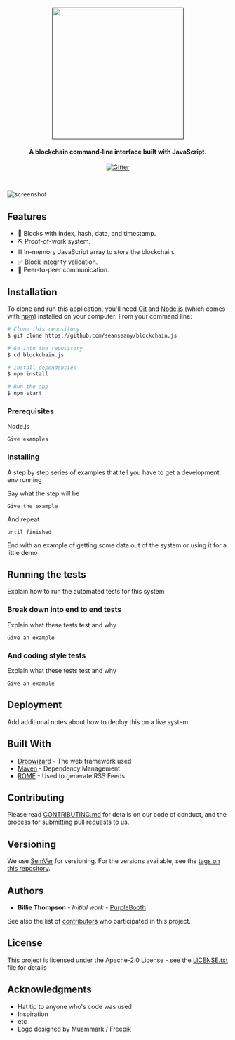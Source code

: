 
<h1 align="center">
  <br>
  <a href=""><img src="https://raw.githubusercontent.com/seanseany/blockchain.js/master/img/logo.png?token=AHErP6Pc7Nmh9hCXaxM6TzOquFW1-8v3ks5Zdk5GwA%3D%3D" width="300"></a>
</h1>


<h4 align="center">A blockchain command-line interface built with JavaScript.</h4>

<p align="center">
  <a href="https://badge.fury.io/js/blockchain.js">
    <img src="https://badge.fury.io/js/blockchain.js.svg"
         alt="Gitter">
  </a>
</p>
<br>

![screenshot](https://raw.githubusercontent.com/seanseany/blockchain.js/master/img/demo.gif?token=AHErPzDYYgcElDoIS7l5eECL7Pf6iZMNks5Zdq9SwA%3D%3D)

## Features
- 💎 Blocks with index, hash, data, and timestamp.
- ⛏ Proof-of-work system.
- ⛓ In-memory JavaScript array to store the blockchain.
- ✅ Block integrity validation.
- 📡 Peer-to-peer communication.



## Installation

To clone and run this application, you'll need [Git](https://git-scm.com) and [Node.js](https://nodejs.org/en/download/) (which comes with [npm](http://npmjs.com)) installed on your computer. From your command line:

```bash
# Clone this repository
$ git clone https://github.com/seanseany/blockchain.js

# Go into the repository
$ cd blockchain.js

# Install dependencies
$ npm install

# Run the app
$ npm start
```

### Prerequisites

Node.js

```
Give examples
```

### Installing

A step by step series of examples that tell you have to get a development env running

Say what the step will be

```
Give the example
```

And repeat

```
until finished
```

End with an example of getting some data out of the system or using it for a little demo

## Running the tests

Explain how to run the automated tests for this system

### Break down into end to end tests

Explain what these tests test and why

```
Give an example
```

### And coding style tests

Explain what these tests test and why

```
Give an example
```

## Deployment

Add additional notes about how to deploy this on a live system

## Built With

* [Dropwizard](http://www.dropwizard.io/1.0.2/docs/) - The web framework used
* [Maven](https://maven.apache.org/) - Dependency Management
* [ROME](https://rometools.github.io/rome/) - Used to generate RSS Feeds

## Contributing

Please read [CONTRIBUTING.md](https://gist.github.com/PurpleBooth/b24679402957c63ec426) for details on our code of conduct, and the process for submitting pull requests to us.

## Versioning

We use [SemVer](http://semver.org/) for versioning. For the versions available, see the [tags on this repository](https://github.com/your/project/tags). 

## Authors

* **Billie Thompson** - *Initial work* - [PurpleBooth](https://github.com/PurpleBooth)

See also the list of [contributors](https://github.com/your/project/contributors) who participated in this project.

## License

This project is licensed under the Apache-2.0 License - see the [LICENSE.txt](LICENSE.txt) file for details

## Acknowledgments

* Hat tip to anyone who's code was used
* Inspiration
* etc
* Logo designed by Muammark / Freepik